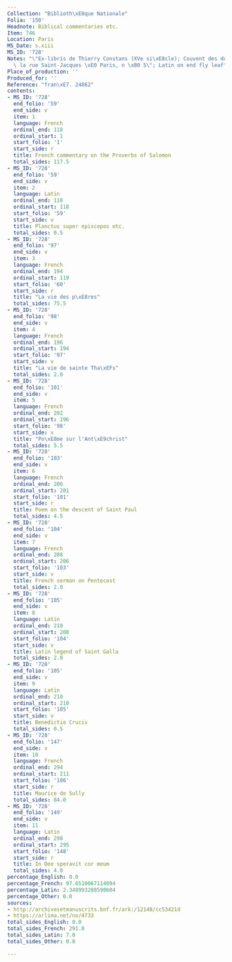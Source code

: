 ```yaml
---
Collection: "Biblioth\xE8que Nationale"
Folia: '150'
Headnote: Biblical commentaries etc.
Item: 746
Location: Paris
MS_Date: s.xiii
MS_ID: '728'
Notes: "\"Ex-libris de Thierry Constans (XVe si\xE8cle); Couvent des dominicains de\
  \ la rue Saint-Jacques \xE0 Paris, n \xB0 5\"; Latin on end fly leaf"
Place_of_production: ''
Produced_for: ''
Reference: "fran\xE7. 24862"
contents:
- MS_ID: '728'
  end_folio: '59'
  end_side: v
  item: 1
  language: French
  ordinal_end: 118
  ordinal_start: 1
  start_folio: '1'
  start_side: r
  title: French commentary on the Proverbs of Salomon
  total_sides: 117.5
- MS_ID: '728'
  end_folio: '59'
  end_side: v
  item: 2
  language: Latin
  ordinal_end: 118
  ordinal_start: 118
  start_folio: '59'
  start_side: v
  title: Planctus super episcopos etc.
  total_sides: 0.5
- MS_ID: '728'
  end_folio: '97'
  end_side: v
  item: 3
  language: French
  ordinal_end: 194
  ordinal_start: 119
  start_folio: '60'
  start_side: r
  title: "La vie des p\xE8res"
  total_sides: 75.5
- MS_ID: '728'
  end_folio: '98'
  end_side: v
  item: 4
  language: French
  ordinal_end: 196
  ordinal_start: 194
  start_folio: '97'
  start_side: v
  title: "La vie de sainte Tha\xEFs"
  total_sides: 2.0
- MS_ID: '728'
  end_folio: '101'
  end_side: v
  item: 5
  language: French
  ordinal_end: 202
  ordinal_start: 196
  start_folio: '98'
  start_side: v
  title: "Po\xE8me sur l'Ant\xE9christ"
  total_sides: 5.5
- MS_ID: '728'
  end_folio: '103'
  end_side: v
  item: 6
  language: French
  ordinal_end: 206
  ordinal_start: 201
  start_folio: '101'
  start_side: r
  title: Poem on the descent of Saint Paul
  total_sides: 4.5
- MS_ID: '728'
  end_folio: '104'
  end_side: v
  item: 7
  language: French
  ordinal_end: 208
  ordinal_start: 206
  start_folio: '103'
  start_side: v
  title: French sermon on Pentecost
  total_sides: 2.0
- MS_ID: '728'
  end_folio: '105'
  end_side: v
  item: 8
  language: Latin
  ordinal_end: 210
  ordinal_start: 208
  start_folio: '104'
  start_side: v
  title: Latin legend of Saint Galla
  total_sides: 2.0
- MS_ID: '728'
  end_folio: '105'
  end_side: v
  item: 9
  language: Latin
  ordinal_end: 210
  ordinal_start: 210
  start_folio: '105'
  start_side: v
  title: Benedictio Crucis
  total_sides: 0.5
- MS_ID: '728'
  end_folio: '147'
  end_side: v
  item: 10
  language: French
  ordinal_end: 294
  ordinal_start: 211
  start_folio: '106'
  start_side: r
  title: Maurice de Sully
  total_sides: 84.0
- MS_ID: '728'
  end_folio: '149'
  end_side: v
  item: 11
  language: Latin
  ordinal_end: 298
  ordinal_start: 295
  start_folio: '148'
  start_side: r
  title: In Deo speravit cor meum
  total_sides: 4.0
percentage_English: 0.0
percentage_French: 97.6510067114094
percentage_Latin: 2.348993288590604
percentage_Other: 0.0
sources:
- http://archivesetmanuscrits.bnf.fr/ark:/12148/cc53421d
- https://arlima.net/no/4733
total_sides_English: 0.0
total_sides_French: 291.0
total_sides_Latin: 7.0
total_sides_Other: 0.0

---
```

